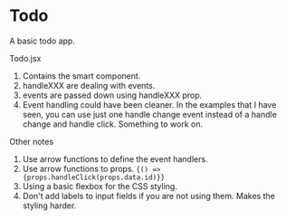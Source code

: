 # Todo

A basic todo app.

Todo.jsx 
1. Contains the smart component.
2. handleXXX are dealing with events.
3. events are passed down using handleXXX prop.
4. Event handling could have been cleaner. In the examples that I have seen, you can use just one handle change event instead of a handle change and handle click. Something to work on.

Other notes
1. Use arrow functions to define the event handlers.
2. Use arrow functions to props. `{() => {props.handleClick(props.data.id)}}`
3. Using a basic flexbox for the CSS styling.
4. Don't add labels to input fields if you are not using them. Makes the styling harder.